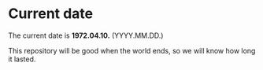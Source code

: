 # Current date

The current date is **1972.04.10.** (YYYY.MM.DD.)

This repository will be good when the world ends, so we will know how long it lasted.